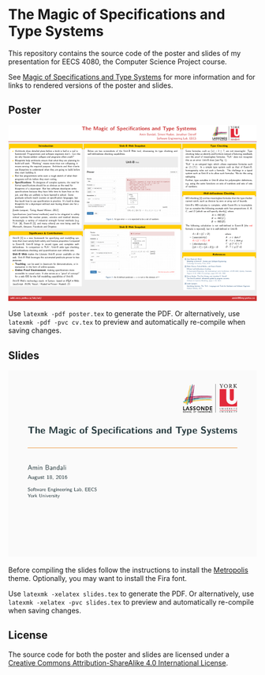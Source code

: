# The Magic of Specifications and Type Systems

This repository contains the source code of the poster and slides of my
presentation for EECS 4080, the Computer Science Project course.

See [Magic of Specifications and Type Systems][mosats] for more information and
for links to rendered versions of the poster and slides. 

## Poster

![Poster preview](poster/img/preview.png)

Use `latexmk -pdf poster.tex` to generate the PDF. Or alternatively,
use `latexmk -pdf -pvc cv.tex` to preview and automatically re-compile when
saving changes.

## Slides

![Slides preview](slides/img/preview.png)

Before compiling the slides follow the instructions to install
the [Metropolis][mtheme] theme. Optionally, you may want to install the Fira
font.

Use `latexmk -xelatex slides.tex` to generate the PDF. Or alternatively,
use `latexmk -xelatex -pvc slides.tex` to preview and automatically re-compile
when saving changes.

## License

The source code for both the poster and slides are licensed under
a [Creative Commons Attribution-ShareAlike 4.0 International License][cc].

[mosats]: https://aminb.org/talks/magic-of-specifications-and-type-systems
[mtheme]: https://github.com/matze/mtheme
[cc]: http://creativecommons.org/licenses/by-sa/4.0/
